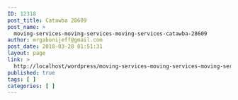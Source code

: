```yaml
---
ID: 12318
post_title: Catawba 28609
post_name: >
  moving-services-moving-services-moving-services-catawba-28609
author: mrgabonijeff@gmail.com
post_date: 2018-03-28 01:51:31
layout: page
link: >
  http://localhost/wordpress/moving-services-moving-services-moving-services-catawba-28609/
published: true
tags: [ ]
categories: [ ]
---
```

